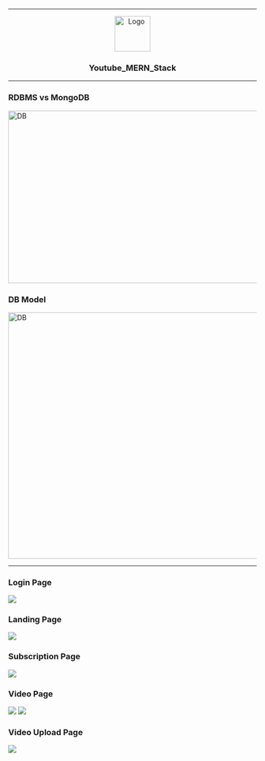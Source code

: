 * * *  
  
<p align="center">
  <a href="https://github.com/reyeon1209/Youtube_MERN_Stack">
    <img src="https://user-images.githubusercontent.com/46713032/85989157-1b252280-ba2b-11ea-9313-5976c8e8253b.png" alt="Logo" width="72" height="72">
  </a>
</p>

<h3 align="center">Youtube_MERN_Stack</h3>  
  
* * *  

<h3>RDBMS vs MongoDB</h3>  
<img src="https://user-images.githubusercontent.com/46713032/91253070-eec32380-e799-11ea-99a4-0d8b7e08ef5e.jpg" alt="DB" width="600" height="350">  


<h3>DB Model</h3>    
<img src="https://user-images.githubusercontent.com/46713032/91640946-28c34c80-ea5c-11ea-8500-eb6d4370e530.jpg" alt="DB" width="700" height="500">  

* * *  

<h3>Login Page</h3>  
<img src="https://user-images.githubusercontent.com/46713032/91658789-54027600-eb06-11ea-9c04-88cd96b5ef3c.png">  

<h3>Landing Page</h3>  
<img src="https://user-images.githubusercontent.com/46713032/91658809-77c5bc00-eb06-11ea-8474-73f925b84e92.png">  

<h3>Subscription Page</h3>  
<img src="https://user-images.githubusercontent.com/46713032/91658838-b65b7680-eb06-11ea-86e6-4a6d36d48fef.png">  

<h3>Video Page</h3>  
<img src="https://user-images.githubusercontent.com/46713032/91658980-a3957180-eb07-11ea-8847-7e124c60dc68.png">  
<img src="https://user-images.githubusercontent.com/46713032/91658985-adb77000-eb07-11ea-85ff-2de3fb52801a.png">  

<h3>Video Upload Page</h3>  
<img src="https://user-images.githubusercontent.com/46713032/91658883-f6baf480-eb06-11ea-8c0e-257523389501.png">  
